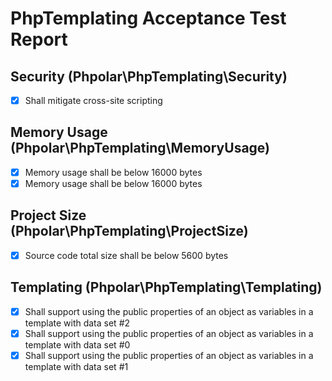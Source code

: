 # PhpTemplating Acceptance Test Report

## Security (Phpolar\PhpTemplating\Security)
- [x] Shall mitigate cross-site scripting

## Memory Usage (Phpolar\PhpTemplating\MemoryUsage)
- [x] Memory usage shall be below 16000 bytes
- [x] Memory usage shall be below 16000 bytes

## Project Size (Phpolar\PhpTemplating\ProjectSize)
- [x] Source code total size shall be below 5600 bytes

## Templating (Phpolar\PhpTemplating\Templating)
- [x] Shall support using the public properties of an object as variables in a template with data set #2
- [x] Shall support using the public properties of an object as variables in a template with data set #0
- [x] Shall support using the public properties of an object as variables in a template with data set #1
